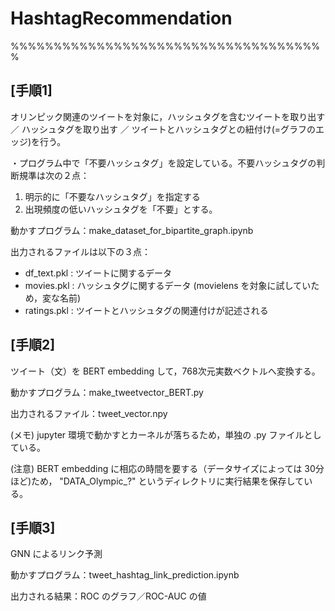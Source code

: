 # HashtagRecommendation

%%%%%%%%%%%%%%%%%%%%%%%%%%%%%%%%%%%%%
## [手順1]
オリンピック関連のツイートを対象に，ハッシュタグを含むツイートを取り出す ／ ハッシュタグを取り出す ／ ツイートとハッシュタグとの紐付け(=グラフのエッジ)を行う。

・プログラム中で「不要ハッシュタグ」を設定している。不要ハッシュタグの判断規準は次の２点：
  1. 明示的に「不要なハッシュタグ」を指定する
  2. 出現頻度の低いハッシュタグを「不要」とする。
  
動かすプログラム：make_dataset_for_bipartite_graph.ipynb

出力されるファイルは以下の３点：
- df_text.pkl : ツイートに関するデータ
- movies.pkl : ハッシュタグに関するデータ (movielens を対象に試していため，変な名前)
- ratings.pkl : ツイートとハッシュタグの関連付けが記述される

## [手順2]
ツイート（文）を BERT embedding して，768次元実数ベクトルへ変換する。

動かすプログラム：make_tweetvector_BERT.py

出力されるファイル：tweet_vector.npy

(メモ) jupyter 環境で動かすとカーネルが落ちるため，単独の .py ファイルとしている。

(注意) BERT embedding に相応の時間を要する（データサイズによっては 30分ほど)ため，
"DATA_Olympic_?" というディレクトリに実行結果を保存している。

## [手順3]
GNN によるリンク予測

動かすプログラム：tweet_hashtag_link_prediction.ipynb

出力される結果：ROC のグラフ／ROC-AUC の値
